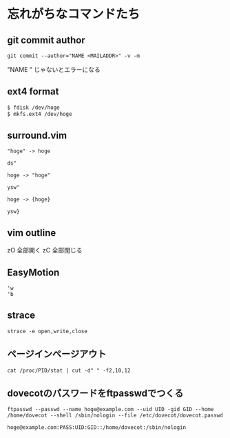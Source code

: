 # 忘れがちなコマンドたち

## git commit author

`git commit --author="NAME <MAILADDR>" -v -m`

"NAME <MAILADDR>" じゃないとエラーになる



## ext4 format

```bash
$ fdisk /dev/hoge
$ mkfs.ext4 /dev/hoge
```

## surround.vim

```
"hoge" -> hoge
```
`ds"`
  
```
hoge -> "hoge"
```
`ysw"`
  
```
hoge -> {hoge}
```
`ysw}`

## vim outline

zO 全部開く
zC 全部閉じる


## EasyMotion

`'w`  
`'b`

## strace

`strace -e open,write,close`


## ページインページアウト 

`cat /proc/PID/stat | cut -d" " -f2,10,12`

## dovecotのパスワードをftpasswdでつくる

`ftpasswd --passwd --name hoge@example.com --uid UID -gid GID --home /home/dovecot --shell /sbin/nologin --file /etc/dovecot/dovecot.passwd`
```
hoge@example.com:PASS:UID:GID::/home/dovecot:/sbin/nologin
```
